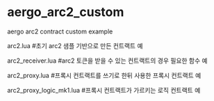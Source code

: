 # aergo_arc2_custom
aergo arc2 contract custom example


arc2.lua #초기 arc2 샘플 기반으로 만든 컨트랙트 예

arc2_receiver.lua #arc2 토큰을 받을 수 있는 컨트랙트의 경우 필요한 함수 예

arc2_proxy.lua #프록시 컨트랙트를 쓰기로 한뒤 사용한 프록시 컨트랙트 예

arc2_proxy_logic_mk1.lua #프록시 컨트랙트가 가르키는 로직 컨트랙트 예
